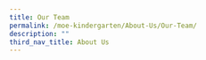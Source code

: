 ```yaml
---
title: Our Team
permalink: /moe-kindergarten/About-Us/Our-Team/
description: ""
third_nav_title: About Us
---
```

